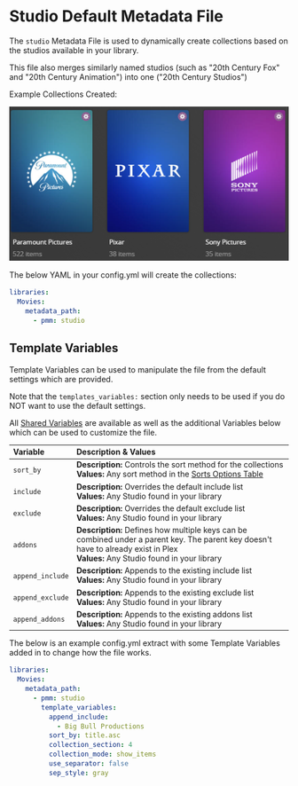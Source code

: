 # Studio Default Metadata File

The `studio` Metadata File is used to dynamically create collections based on the studios available in your library.

This file also merges similarly named studios (such as "20th Century Fox" and "20th Century Animation") into one ("20th Century Studios")

Example Collections Created:

![](../images/studio.png)

The below YAML in your config.yml will create the collections:
```yaml
libraries:
  Movies:
    metadata_path:
      - pmm: studio
```


## Template Variables
Template Variables can be used to manipulate the file from the default settings which are provided. 

Note that the `templates_variables:` section only needs to be used if you do NOT want to use the default settings.

All [Shared Variables](../variables) are available as well as the additional Variables below which can be used to customize the file.

| Variable         | Description & Values                                                                                                                                                                |
|:-----------------|:------------------------------------------------------------------------------------------------------------------------------------------------------------------------------------|
| `sort_by`        | **Description:** Controls the sort method for the collections<br>**Values:** Any sort method in the [Sorts Options Table](#sort-options)                                            |
| `include`        | **Description:** Overrides the default include list<br>**Values:** Any Studio found in your library                                                                                  |
| `exclude`        | **Description:** Overrides the default exclude list<br>**Values:** Any Studio found in your library                                                                                  |
| `addons`         | **Description:** Defines how multiple keys can be combined under a parent key. The parent key doesn't have to already exist in Plex<br>**Values:** Any Studio found in your library  |
| `append_include` | **Description:** Appends to the existing include list<br>**Values:** Any Studio found in your library                                                                                |
| `append_exclude` | **Description:** Appends to the existing exclude list<br>**Values:** Any Studio found in your library                                                                                |
| `append_addons`  | **Description:** Appends to the existing addons list<br>**Values:** Any Studio found in your library                                                                                 |

The below is an example config.yml extract with some Template Variables added in to change how the file works.

```yaml
libraries:
  Movies:
    metadata_path:
      - pmm: studio
        template_variables:
          append_include:
            - Big Bull Productions
          sort_by: title.asc
          collection_section: 4
          collection_mode: show_items
          use_separator: false
          sep_style: gray
```